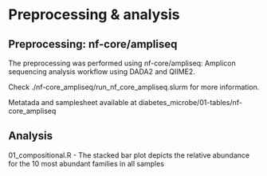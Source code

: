 # Preprocessing & analysis

##  Preprocessing: nf-core/ampliseq
The preprocessing was performed using nf-core/ampliseq: Amplicon sequencing analysis workflow using DADA2 and QIIME2. 

Check ./nf-core_ampliseq/run_nf_core_ampliseq.slurm for more information. 

Metatada and samplesheet available at diabetes_microbe/01-tables/nf-core_ampliseq

##  Analysis

01_compositional.R  - The stacked bar plot depicts the relative abundance for the 10 most abundant families in all samples

